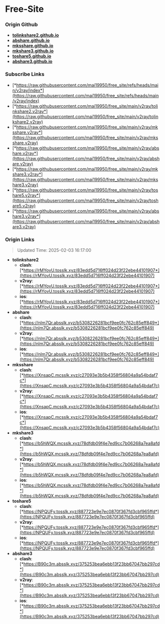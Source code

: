 # Free-Site

### Origin Github

- [**tolinkshare2.github.io**](https://github.com/tolinkshare2/tolinkshare2.github.io)
- [**abshare.github.io**](https://github.com/abshare/abshare.github.io)
- [**mksshare.github.io**](https://github.com/mksshare/mksshare.github.io)
- [**mkshare3.github.io**](https://github.com/mkshare3/mkshare3.github.io)
- [**toshare5.github.io**](https://github.com/toshare5/toshare5.github.io)
- [**abshare3.github.io**](https://github.com/abshare3/abshare3.github.io)

### Subscribe Links

- [*https://raw.githubusercontent.com/mai19950/free_site/refs/heads/main/v2ray/index*](https://raw.githubusercontent.com/mai19950/free_site/refs/heads/main/v2ray/index)
- [*https://raw.githubusercontent.com/mai19950/free_site/main/v2ray/tolinkshare2.v2ray*](https://raw.githubusercontent.com/mai19950/free_site/main/v2ray/tolinkshare2.v2ray)
- [*https://raw.githubusercontent.com/mai19950/free_site/main/v2ray/mksshare.v2ray*](https://raw.githubusercontent.com/mai19950/free_site/main/v2ray/mksshare.v2ray)
- [*https://raw.githubusercontent.com/mai19950/free_site/main/v2ray/abshare.v2ray*](https://raw.githubusercontent.com/mai19950/free_site/main/v2ray/abshare.v2ray)
- [*https://raw.githubusercontent.com/mai19950/free_site/main/v2ray/mkshare3.v2ray*](https://raw.githubusercontent.com/mai19950/free_site/main/v2ray/mkshare3.v2ray)
- [*https://raw.githubusercontent.com/mai19950/free_site/main/v2ray/toshare5.v2ray*](https://raw.githubusercontent.com/mai19950/free_site/main/v2ray/toshare5.v2ray)
- [*https://raw.githubusercontent.com/mai19950/free_site/main/v2ray/abshare3.v2ray*](https://raw.githubusercontent.com/mai19950/free_site/main/v2ray/abshare3.v2ray)

### Origin Links

> Updated Time: 2025-02-03 16:17:00

- **tolinkshare2**
  - **clash**: [*https://rMYovU.tosslk.xyz/83edd5d716ff024d23f22ebe44101907*](https://rMYovU.tosslk.xyz/83edd5d716ff024d23f22ebe44101907)
  - **v2ray**: [*https://rMYovU.tosslk.xyz/83edd5d716ff024d23f22ebe44101907*](https://rMYovU.tosslk.xyz/83edd5d716ff024d23f22ebe44101907)
  - **ios**: [*https://rMYovU.tosslk.xyz/83edd5d716ff024d23f22ebe44101907*](https://rMYovU.tosslk.xyz/83edd5d716ff024d23f22ebe44101907)
- **abshare**
  - **clash**: [*https://nlm7Qr.absslk.xyz/b5308226281bcf9ee0fc762c85eff849*](https://nlm7Qr.absslk.xyz/b5308226281bcf9ee0fc762c85eff849)
  - **v2ray**: [*https://nlm7Qr.absslk.xyz/b5308226281bcf9ee0fc762c85eff849*](https://nlm7Qr.absslk.xyz/b5308226281bcf9ee0fc762c85eff849)
  - **ios**: [*https://nlm7Qr.absslk.xyz/b5308226281bcf9ee0fc762c85eff849*](https://nlm7Qr.absslk.xyz/b5308226281bcf9ee0fc762c85eff849)
- **mksshare**
  - **clash**: [*https://XnsapC.mcsslk.xyz/c27093e3b5b4358f56804a9a54bdaf7c*](https://XnsapC.mcsslk.xyz/c27093e3b5b4358f56804a9a54bdaf7c)
  - **v2ray**: [*https://XnsapC.mcsslk.xyz/c27093e3b5b4358f56804a9a54bdaf7c*](https://XnsapC.mcsslk.xyz/c27093e3b5b4358f56804a9a54bdaf7c)
  - **ios**: [*https://XnsapC.mcsslk.xyz/c27093e3b5b4358f56804a9a54bdaf7c*](https://XnsapC.mcsslk.xyz/c27093e3b5b4358f56804a9a54bdaf7c)
- **mkshare3**
  - **clash**: [*https://b5hWQX.mcsslk.xyz/78dfdb09f4e7ed9cc7b06268a7ea8afd*](https://b5hWQX.mcsslk.xyz/78dfdb09f4e7ed9cc7b06268a7ea8afd)
  - **v2ray**: [*https://b5hWQX.mcsslk.xyz/78dfdb09f4e7ed9cc7b06268a7ea8afd*](https://b5hWQX.mcsslk.xyz/78dfdb09f4e7ed9cc7b06268a7ea8afd)
  - **ios**: [*https://b5hWQX.mcsslk.xyz/78dfdb09f4e7ed9cc7b06268a7ea8afd*](https://b5hWQX.mcsslk.xyz/78dfdb09f4e7ed9cc7b06268a7ea8afd)
- **toshare5**
  - **clash**: [*https://NPQUFy.tosslk.xyz/887723e9e7ec0870f367fd3cbf965ffd*](https://NPQUFy.tosslk.xyz/887723e9e7ec0870f367fd3cbf965ffd)
  - **v2ray**: [*https://NPQUFy.tosslk.xyz/887723e9e7ec0870f367fd3cbf965ffd*](https://NPQUFy.tosslk.xyz/887723e9e7ec0870f367fd3cbf965ffd)
  - **ios**: [*https://NPQUFy.tosslk.xyz/887723e9e7ec0870f367fd3cbf965ffd*](https://NPQUFy.tosslk.xyz/887723e9e7ec0870f367fd3cbf965ffd)
- **abshare3**
  - **clash**: [*https://B90c3m.absslk.xyz/375253bea6ebb13f23bb67047bb297cd*](https://B90c3m.absslk.xyz/375253bea6ebb13f23bb67047bb297cd)
  - **v2ray**: [*https://B90c3m.absslk.xyz/375253bea6ebb13f23bb67047bb297cd*](https://B90c3m.absslk.xyz/375253bea6ebb13f23bb67047bb297cd)
  - **ios**: [*https://B90c3m.absslk.xyz/375253bea6ebb13f23bb67047bb297cd*](https://B90c3m.absslk.xyz/375253bea6ebb13f23bb67047bb297cd)
